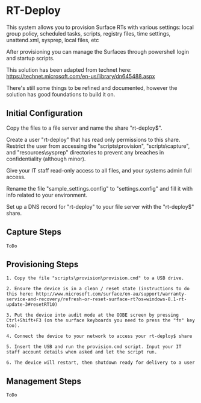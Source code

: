 RT-Deploy
=========

This system allows you to provision Surface RTs with various settings: 
local group policy, scheduled tasks, scripts, registry files, time settings, 
unattend.xml, sysprep, local files, etc

After provisioning you can manage the Surfaces through powershell login and startup scripts.

This solution has been adapted from technet here: https://technet.microsoft.com/en-us/library/dn645488.aspx

There's still some things to be refined and documented, however the solution has good foundations to build it on.

Initial Configuration
---------------------

Copy the files to a file server and name the share "rt-deploy$".

Create a user "rt-deploy" that has read only permissions to this share.
Restrict the user from accessing the "scripts\provision", 
"scripts\capture", and "resources\sysprep" directories to prevent any
breaches in confidentiality (although minor).

Give your IT staff read-only access to all files, and your systems admin full access.

Rename the file "sample_settings.config" to "settings.config" and fill it with info related to your environment.

Set up a DNS record for "rt-deploy" to your file server with the "rt-deploy$" share.

Capture Steps
-------------

	ToDo

Provisioning Steps
------------------

	1. Copy the file "scripts\provision\provision.cmd" to a USB drive.

	2. Ensure the device is in a clean / reset state (instructions to do this here: http://www.microsoft.com/surface/en-au/support/warranty-service-and-recovery/refresh-or-reset-surface-rt?os=windows-8.1-rt-update-3#resetRT10)
	
	3. Put the device into audit mode at the OOBE screen by pressing Ctrl+Shift+F3 (on the surface keyboards you need to press the "fn" key too).
	
	4. Connect the device to your network to access your rt-deploy$ share
	
	5. Insert the USB and run the provision.cmd script. Input your IT staff account details when asked and let the script run.
	
	6. The device will restart, then shutdown ready for delivery to a user

Management Steps
----------------

	ToDo